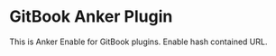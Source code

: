 GitBook Anker Plugin
==============

This is Anker Enable for GitBook plugins.
Enable hash contained URL.

